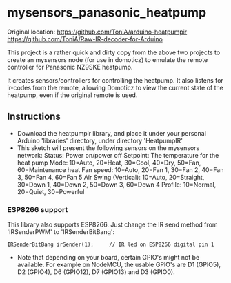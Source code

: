 # mysensors_panasonic_heatpump

Original location: https://github.com/ToniA/arduino-heatpumpir
                   https://github.com/ToniA/Raw-IR-decoder-for-Arduino 

This project is a rather quick and dirty copy from the above two projects to create an mysensors node (for use in domoticz) to emulate the remote controller for Panasonic NZ9SKE heatpump. 

It creates sensors/controllers for controlling the heatpump. It also listens for ir-codes from the remote, allowing Domoticz to view the current state of the heatpump, even if the original remote is used. 

## Instructions

* Download the heatpumpir library, and place it under your personal Arduino 'libraries' directory, under directory 'HeatpumpIR'
* This sketch will present the following sensors on the mysensors network:
  Status: Power on/power off
  Setpoint: The temperature for the heat pump
  Mode: 10=Auto, 20=Heat, 30=Cool, 40=Dry, 50=Fan, 60=Maintenance heat
  Fan speed: 10=Auto, 20=Fan 1, 30=Fan 2, 40=Fan 3, 50=Fan 4, 60=Fan 5
  Air Swing (Vertical): 10=Auto, 20=Straight, 30=Down 1, 40=Down 2, 50=Down 3, 60=Down 4
  Profile: 10=Normal, 20=Quiet, 30=Powerful 

### ESP8266 support

This library also supports ESP8266. Just change the IR send method from 'IRSenderPWM' to 'IRSenderBitBang':

    IRSenderBitBang irSender(1);     // IR led on ESP8266 digital pin 1

* Note that depending on your board, certain GPIO's might not be available. For example on NodeMCU, the usable GPIO's are D1 (GPIO5), D2 (GPIO4), D6 (GPIO12), D7 (GPIO13) and D3 (GPIO0).

